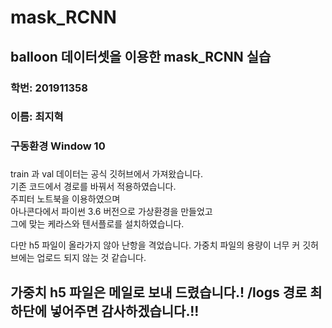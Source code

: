# mask_RCNN
## balloon 데이터셋을 이용한 mask_RCNN 실습

### 학번: 201911358
### 이름: 최지혁

### 구동환경 Window 10
### 
train 과 val 데이터는 공식 깃허브에서 가져왔습니다.<br>
기존 코드에서 경로를 바꿔서 적용하였습니다.<br>
주피터 노트북을 이용하였으며 <br>
아나콘다에서 파이썬 3.6 버전으로 가상환경을 만들었고<br>
그에 맞는 케라스와 텐서플로를 설치하였습니다.

다만 h5 파일이 올라가지 않아 난항을 격었습니다. 가중치 파일의 용량이 너무 커 깃허브에는 업로드 되지 않는 것 같습니다. <br>
## 가중치 h5 파일은 메일로 보내 드렸습니다.! /logs 경로 최하단에 넣어주면 감사하겠습니다.!!
